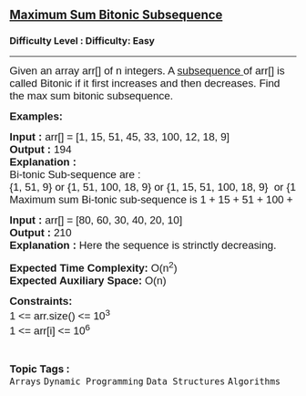 <h2><a href="https://www.geeksforgeeks.org/problems/maximum-sum-bitonic-subsequence1857/1">Maximum Sum Bitonic Subsequence</a></h2><h3>Difficulty Level : Difficulty: Easy</h3><hr><div class="problems_problem_content__Xm_eO"><p><span style="font-size: 14pt;"><span style="font-family: arial,helvetica,sans-serif;">Given an array arr[] of n integers. A <a href="http://en.wikipedia.org/wiki/Subsequence">subsequence&nbsp;</a>of arr[] is called Bitonic if it first increases and then decreases. Find the max sum bitonic subsequence.</span></span></p>
<p><span style="font-size: 14pt;"><span style="font-family: arial,helvetica,sans-serif;"><strong>Examples:</strong></span></span></p>
<pre><span style="font-size: 14pt;"><span style="font-family: arial,helvetica,sans-serif;"><strong>Input : </strong>arr[] = [1, 15, 51, 45, 33, 100, 12, 18, 9]
<strong>Output : </strong>194
<strong>Explanation : <br></strong>Bi-tonic Sub-sequence are :
{1, 51, 9} or {1, 51, 100, 18, 9} or {1, 15, 51, 100, 18, 9}  or {1, 15, 45, 100, 12, 9}  or {1, 15, 45, 100, 18, 9} .. so on           
Maximum sum Bi-tonic sub-sequence is 1 + 15 + 51 + 100 + 18 + 9 = 194</span></span></pre>
<pre><span style="font-size: 14pt;"><span style="font-family: arial,helvetica,sans-serif;"><strong>Input : </strong>arr[] = [80, 60, 30, 40, 20, 10]
<strong>Output : </strong>210
<strong>Explanation : </strong>Here the sequence is strinctly decreasing.</span></span></pre>
<p><span style="font-size: 14pt;"><span style="font-family: arial,helvetica,sans-serif;"><strong>Expected Time Complexity:</strong> O(n<sup>2</sup>)<br><strong>Expected Auxiliary Space:</strong> O(n)</span></span></p>
<p><span style="font-size: 14pt;"><span style="font-family: arial,helvetica,sans-serif;"><strong>Constraints:</strong><br>1 &lt;= arr.size() &lt;= 10<sup>3</sup><br>1 &lt;= arr[i] &lt;= 10<sup>6</sup></span></span></p></div><br><p><span style=font-size:18px><strong>Topic Tags : </strong><br><code>Arrays</code>&nbsp;<code>Dynamic Programming</code>&nbsp;<code>Data Structures</code>&nbsp;<code>Algorithms</code>&nbsp;